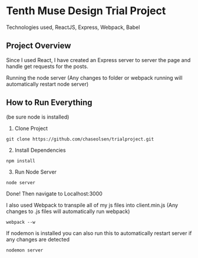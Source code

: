# Tenth Muse Design Trial Project

Technologies used, ReactJS, Express, Webpack, Babel

## Project Overview

Since I used React, I have created an Express server to server the page and handle get requests for the posts.

Running the node server (Any changes to folder or webpack running will automatically restart node server)

## How to Run Everything
(be sure node is installed)

1. Clone Project
```
git clone https://github.com/chaseolsen/trialproject.git
```

2. Install Dependencies
```
npm install
```

3. Run Node Server
```
node server
```
Done! Then navigate to Localhost:3000

I also used Webpack to transpile all of my js files into client.min.js (Any changes to .js files will automatically run webpack)
```
webpack --w
```

If nodemon is installed you can also run this to automatically restart server if any changes are detected
```
nodemon server
```
